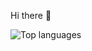 


Hi there :wave:

![Top languages](https://github-readme-stats.vercel.app/api/top-langs/?username=qiushiyan&hide=html,jupyter,jupyter%20notebook,JavaScript,Tex,SCSS,CSS&&exclude_repo=reaction-timer,caturday,palettes,chatroom&=&langs_count=8&theme=dracula&layout=compact)





